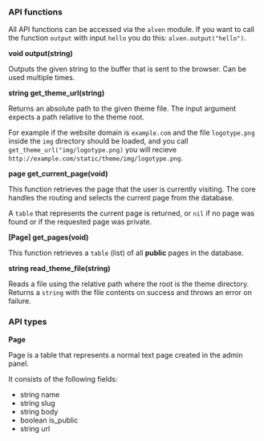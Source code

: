 ### API functions

All API functions can be accessed via the `alven` module. If you want to
call the function `output` with input `hello` you do this:
`alven.output("hello")`.

**<a name="output"></a> void output(string)**

Outputs the given string to the buffer that is sent to the browser.
Can be used multiple times.

**<a name="get_theme_url"></a> string get\_theme\_url(string)**

Returns an absolute path to the given theme file. The input argument expects
a path relative to the theme root.

For example if the website domain is `example.com` and the file `logotype.png`
inside the `img` directory should be loaded, and you call
`get_theme_url("img/logotype.png)` you will recieve
`http://example.com/static/theme/img/logotype.png`.

**<a name="get_current_page"></a> page get\_current\_page(void)**

This function retrieves the page that the user is currently visiting. The core
handles the routing and selects the current page from the database.

A `table` that represents the current page is returned, or `nil` if no page was
found or if the requested page was private.

**<a name="get_pages"></a> [Page] get\_pages(void)**

This function retrieves a `table` (list) of all **public** pages in the database.

**<a name="read_theme_file"></a> string read\_theme\_file(string)**

Reads a file using the relative path where the root is the theme directory.
Returns a `string` with the file contents on success and throws an error on
failure.

### API types

**Page**

Page is a table that represents a normal text page created in the admin panel.

It consists of the following fields:

 - string name
 - string slug
 - string body
 - boolean is\_public
 - string url
